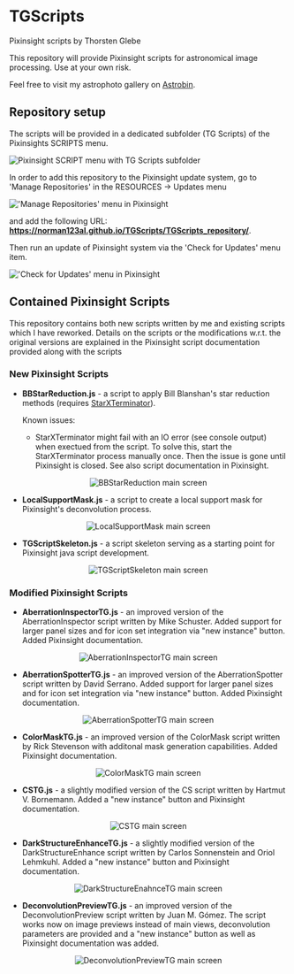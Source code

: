 # TGScripts
Pixinsight scripts by Thorsten Glebe

This repository will provide Pixinsight scripts for astronomical image processing.
Use at your own risk.

Feel free to visit my astrophoto gallery on [Astrobin](https://www.astrobin.com/users/norman123al/). 

## Repository setup
The scripts will be provided in a dedicated subfolder (TG Scripts) of the Pixinsights SCRIPTS menu.

![Pixinsight SCRIPT menu with TG Scripts subfolder](/TGScripts_repository/images/PI_script_menu.png)

In order to add this repository to the Pixinsight update system, go to 'Manage Repositories' in the RESOURCES -> Updates menu

!['Manage Repositories' menu in Pixinsight](/TGScripts_repository/images/PI_resources_repo.png)

and add the following URL: **https://norman123al.github.io/TGScripts/TGScripts_repository/**.

Then run an update of Pixinsight system via the 'Check for Updates' menu item.

!['Check for Updates' menu in Pixinsight](/TGScripts_repository/images/PI_resources_update.png)

## Contained Pixinsight Scripts
This repository contains both new scripts written by me and existing scripts which I have reworked. Details on the scripts or the modifications w.r.t. the original versions are explained in the Pixinsight script documentation provided along with the scripts

### New Pixinsight Scripts
- **BBStarReduction.js** - a script to apply Bill Blanshan's star reduction methods (requires [StarXTerminator](https://www.rc-astro.com/resources/StarXTerminator/)).

  Known issues:
  - StarXTerminator might fail with an IO error (see console output) when exectued from the script. To solve this, start the StarXTerminator process manually once. Then the issue is gone until Pixinsight is closed. See also script documentation in Pixinsight.
<p align="center">
  <img src="./TGScripts_repository/doc/scripts/BBStarReduction/images/main_screen.png" title="BBStarReduction main screen" />
</p>

- **LocalSupportMask.js** - a script to create a local support mask for Pixinsight's deconvolution process.
<p align="center">
  <img src="./TGScripts_repository/doc/scripts/LocalSupportMask/images/LocalSupportMask_main_screen.png" title="LocalSupportMask main screen" />
</p>

- **TGScriptSkeleton.js** - a script skeleton serving as a starting point for Pixinsight java script development.
<p align="center">
  <img src="./TGScripts_repository/doc/scripts/TGScriptSkeleton/images/TGScriptSkeleton_main_screen.png" title="TGScriptSkeleton main screen" />
</p>

### Modified Pixinsight Scripts
- **AberrationInspectorTG.js** - an improved version of the AberrationInspector script written by Mike Schuster. Added support for larger panel sizes and for icon set integration via "new instance" button. Added Pixinsight documentation.
<p align="center">
  <img src="./TGScripts_repository/doc/scripts/AberrationInspectorTG/images/AberrationInspectorTG_main_screen.png" title="AberrationInspectorTG main screen" />
</p>

- **AberrationSpotterTG.js** - an improved version of the AberrationSpotter script written by David Serrano. Added support for larger panel sizes and for icon set integration via "new instance" button. Added Pixinsight documentation.
<p align="center">
  <img src="./TGScripts_repository/doc/scripts/AberrationSpotterTG/images/AberrationSpotterTG_main_screen.png" title="AberrationSpotterTG main screen" />
</p>

- **ColorMaskTG.js** - an improved version of the ColorMask script written by Rick Stevenson with additonal mask generation capabilities. Added Pixinsight documentation.
<p align="center">
  <img src="./TGScripts_repository/doc/scripts/ColorMaskTG/images/ColorMaskTG_main_screen.png" title="ColorMaskTG main screen" />
</p>

- **CSTG.js** - a slightly modified version of the CS script written by Hartmut V. Bornemann. Added a "new instance" button and Pixinsight documentation.
<p align="center">
  <img src="./TGScripts_repository/doc/scripts/CSTG/images/CSTG_main_screen.png" title="CSTG main screen" />
</p>

- **DarkStructureEnhanceTG.js** - a slightly modified version of the DarkStructureEnhance script written by Carlos Sonnenstein and Oriol Lehmkuhl. Added a "new instance" button and Pixinsight documentation.
<p align="center">
  <img src="./TGScripts_repository/doc/scripts/DarkStructureEnhanceTG/images/DarkStructureEnhanceTG_main_screen.png" title="DarkStructureEnahnceTG main screen" />
</p>

- **DeconvolutionPreviewTG.js** - an improved version of the DeconvolutionPreview script written by Juan M. Gómez. The script works now on image previews instead of main views, deconvolution parameters are provided and a "new instance" button as well as Pixinsight documentation was added.
<p align="center">
  <img src="./TGScripts_repository/doc/scripts/DeconvolutionPreviewTG/images/DeconvolutionPreviewTG_main_screen.png" title="DeconvolutionPreviewTG main screen" />
</p>
